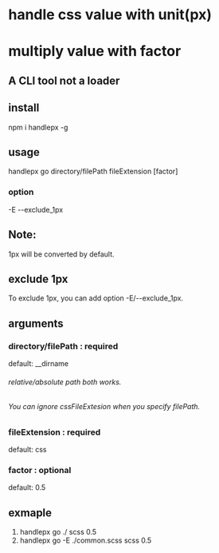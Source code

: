# handle css value with unit(px) 
# multiply value with factor 

## A CLI tool not a loader

## install
npm i handlepx -g

## usage          
handlepx go directory/filePath fileExtension [factor]

### option
-E --exclude_1px 

## Note:
1px will be converted by default.
## exclude 1px
To exclude 1px, you can add option -E/--exclude_1px.

## arguments
### directory/filePath : required
default: __dirname
###### relative/absolute path both works.
###### You can ignore cssFileExtesion when you specify filePath.

### fileExtension : required
default: css

### factor : optional
default: 0.5

## exmaple
1. handlepx go ./ scss 0.5
2. handlepx go -E ./common.scss scss 0.5


 